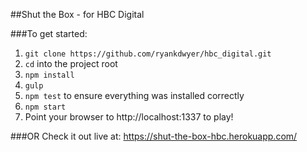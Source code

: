 ##Shut the Box - for HBC Digital

###To get started:
1. ```git clone https://github.com/ryankdwyer/hbc_digital.git```
2. ```cd``` into the project root
3. ```npm install```
4. ```gulp```
5. ```npm test``` to ensure everything was installed correctly
6. ```npm start```
7. Point your browser to http://localhost:1337 to play!

###OR
Check it out live at: https://shut-the-box-hbc.herokuapp.com/
